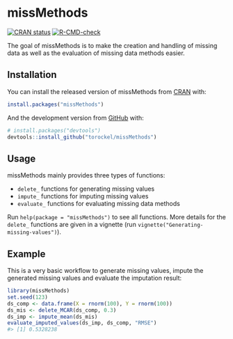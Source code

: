 
<!-- README.md is generated from README.Rmd. Please edit that file -->

# missMethods

<!-- badges: start -->

[![CRAN
status](https://www.r-pkg.org/badges/version/missMethods)](https://CRAN.R-project.org/package=missMethods)
[![R-CMD-check](https://github.com/torockel/missMethods/workflows/R-CMD-check/badge.svg)](https://github.com/torockel/missMethods/actions)
<!-- badges: end -->

The goal of missMethods is to make the creation and handling of missing
data as well as the evaluation of missing data methods easier.

## Installation

You can install the released version of missMethods from
[CRAN](https://CRAN.R-project.org) with:

``` r
install.packages("missMethods")
```

And the development version from [GitHub](https://github.com/) with:

``` r
# install.packages("devtools")
devtools::install_github("torockel/missMethods")
```

## Usage

missMethods mainly provides three types of functions:

-   `delete_` functions for generating missing values
-   `impute_` functions for imputing missing values
-   `evaluate_` functions for evaluating missing data methods

Run `help(package = "missMethods")` to see all functions. More details
for the `delete_` functions are given in a vignette (run
`vignette("Generating-missing-values")`).

## Example

This is a very basic workflow to generate missing values, impute the
generated missing values and evaluate the imputation result:

``` r
library(missMethods)
set.seed(123)
ds_comp <- data.frame(X = rnorm(100), Y = rnorm(100))
ds_mis <- delete_MCAR(ds_comp, 0.3)
ds_imp <- impute_mean(ds_mis)
evaluate_imputed_values(ds_imp, ds_comp, "RMSE")
#> [1] 0.5328238
```
